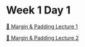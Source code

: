 # Week 1 Day 1

[🎥 Margin & Padding Lecture 1](https://vimeo.com/690048372)

[🎥 Margin & Padding Lecture 2](https://vimeo.com/690068753)
